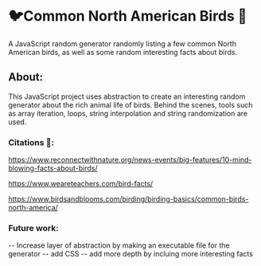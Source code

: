 # 🐦Common North American Birds 🦉

A JavaScript random generator randomly listing a few common North American birds, as well as some random interesting facts about birds.

## About: 

This JavaScript project uses abstraction to create an interesting random generator about the rich animal life of birds. Behind the scenes, tools such as array iteration, loops, string interpolation and string randomization are used.

### Citations 📄: 
https://www.reconnectwithnature.org/news-events/big-features/10-mind-blowing-facts-about-birds/

https://www.weareteachers.com/bird-facts/

https://www.birdsandblooms.com/birding/birding-basics/common-birds-north-america/

### Future work:

-- Increase layer of abstraction by making an executable file for the generator
-- add CSS
-- add more depth by incluing more interesting facts
